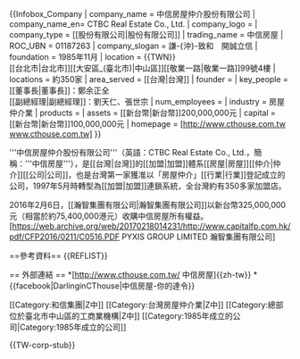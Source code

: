 {{Infobox_Company 
| company_name   = 中信房屋仲介股份有限公司
| company_name_en= CTBC Real Estate Co., Ltd.
| company_logo   = 
| company_type   = [[股份有限公司|股份有限公司]]
| trading_name   = 中信房屋
| ROC_UBN        = 01187263
| company_slogan = 謙-{沖}-致和　開誠立信
| foundation     = 1985年11月
| location       = {{TWN}}<br/>[[台北市|台北市]][[大安區_(臺北市)|中山區]][[敬業一路|敬業一路]]99號4樓
| locations      = 約350家
| area_served    = [[台灣|台灣]]
| founder        = 
| key_people     = [[董事長|董事長]]：鄭余正全<br>[[副總經理|副總經理]]：劉天仁、張世宗
| num_employees  = 
| industry       = 房屋仲介業
| products       = 
| assets         = [[新台幣|新台幣]]200,000,000元
| capital        = [[新台幣|新台幣]]100,000,000元
| homepage       = [http://www.cthouse.com.tw www.cthouse.com.tw]
}}

'''中信房屋仲介股份有限公司'''（英語：CTBC Real Estate Co., Ltd.，簡稱：'''中信房屋'''），是[[台灣|台灣]]的[[加盟|加盟]]體系[[房屋|房屋]][[仲介|仲介]][[公司|公司]]，也是台灣第一家獲准以「房屋仲介」[[行業|行業]]登記成立的公司，1997年5月時轉型為[[加盟|加盟]]連鎖系統，全台灣約有350多家加盟店。

2016年2月6日，[[瀚智集團有限公司|瀚智集團有限公司]]以新台幣325,000,000元（相當於約75,400,000港元）收購中信房屋所有權益。<ref>[https://web.archive.org/web/20170218014231/http://www.capitalfp.com.hk/pdf/CFP2016/0211/C0516.PDF PYXIS GROUP LIMITED 瀚智集團有限公司]
</ref>

==參考資料==
{{REFLIST}}

== 外部連結 ==
*[http://www.cthouse.com.tw/ 中信房屋]{{zh-tw}}
*{{facebook|DarlinginCThouse|中信房屋-你的達令}}

[[Category:和信集團|Z中]]
[[Category:台灣房屋仲介業|Z中]]
[[Category:總部位於臺北市中山區的工商業機構|Z中]]
[[Category:1985年成立的公司|Category:1985年成立的公司]]


{{TW-corp-stub}}